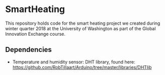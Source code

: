 # SmartHeating
This repository holds code for the smart heating project we created during winter quarter 2018 at the University of Washington as part of the Global Innovation Exchange course.

## Dependencies 
- Temperature and humidity sensor: DHT library, found here: https://github.com/RobTillaart/Arduino/tree/master/libraries/DHTlib
